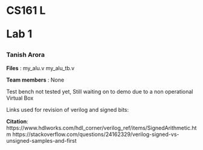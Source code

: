 <h1><b>CS161 L</b>
<p>Lab 1</p></h1> 
<h3>Tanish Arora</h3>
<p><b>Files</b> : my_alu.v
        my_alu_tb.v
</p>
<p><b>Team members</b> :  None </p>
<p>Test bench not tested yet, Still waiting on to demo due to a non operational Virtual Box 
</p>

<p>Links used for revision of verilog and signed bits: 
</p>
<p><b>Citation</b>: https://www.hdlworks.com/hdl_corner/verilog_ref/items/SignedArithmetic.htm
          https://stackoverflow.com/questions/24162329/verilog-signed-vs-unsigned-samples-and-first
